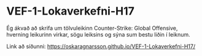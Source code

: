 # VEF-1-Lokaverkefni-H17

Ég ákvað að skrifa um tölvuleikinn Counter-Strike: Global Offensive, hverning leikurinn virkar, sögu leiksins og sýna sum bestu liðin í leiknum.

Link að síðunni: https://oskaragnarsson.github.io/VEF-1-Lokaverkefni-H17/
